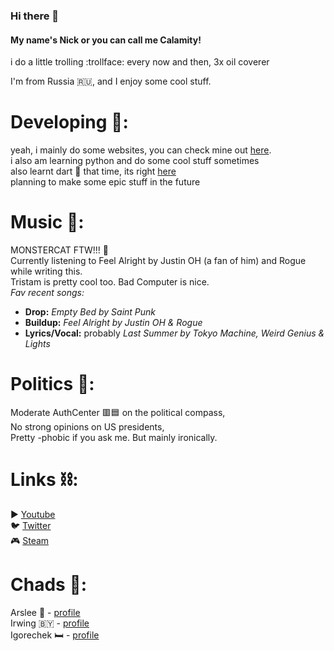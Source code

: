 ### Hi there 👋

#### My name's Nick or you can call me Calamity!

i do a little trolling :trollface: every now and then, 3x oil coverer

I'm from Russia :ru:, and I enjoy some cool stuff.

# Developing :toolbox::
yeah, i mainly do some websites, you can check mine out [here](https://calamity34.github.io). \
i also am learning python and do some cool stuff sometimes \
also learnt dart :dart: that time, its right [here](https://github.com/Calamity34/DartTesting) \
planning to make some epic stuff in the future

# Music :musical_note::
MONSTERCAT FTW!!! :partying_face: \
Currently listening to Feel Alright by Justin OH (a fan of him) and Rogue while writing this. \
Tristam is pretty cool too. Bad Computer is nice. \
_Fav recent songs:_ 
- **Drop:** *Empty Bed by Saint Punk* 
- **Buildup:** *Feel Alright by Justin OH & Rogue*
- **Lyrics/Vocal:** probably *Last Summer by Tokyo Machine, Weird Genius & Lights*

# Politics :microphone::
Moderate AuthCenter :red_square::blue_square: on the political compass, \
No strong opinions on US presidents, \
Pretty -phobic if you ask me. But mainly ironically.

# Links :chains::
:arrow_forward: [Youtube](https://youtube.com/Calamity34) \
:bird: [Twitter](https://twitter.com/clmty_) \
:video_game: [Steam](https://steamcommunity.com/id/Calamity34) 

# Chads :muscle::
Arslee :chicken: - [profile](https://github.com/arslee07) \
Irwing :belarus: - [profile](https://linktr.ee/irwing) \
Igorechek :bed: - [profile](https://github.com/Igorechek06)
